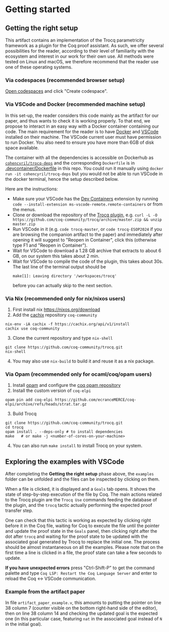# Getting started

## Getting the right setup

This artifact contains an implementation of the Trocq parametricity framework as
a plugin for the Coq proof assistant. As such, we offer several possibilities
for the reader, according to their level of familiarity with the ecosystem and
interest in our work for their own use. All methods were tested on Linux and
macOS, we therefore recommend that the reader use one of these operating
systems.

### Via codespaces (recommended browser setup)

[Open codespaces](https://github.com/codespaces/new?skip_quickstart=true&machine=standardLinux32gb&repo=717137925&ref=master&devcontainer_path=.devcontainer%2Fdevcontainer.json&geo=EuropeWest) and click "Create codespace".

### Via VSCode and Docker (recommended machine setup)

In this set-up, the reader considers this code mainly as the artifact
for our paper, and thus wants to check it is working properly. To that
end, we propose to interact in an easy way with a Docker container
containing our code. The main requirement for the reader is to have
[Docker](https://www.docker.com) and
[VSCode](https://code.visualstudio.com) installed on their
machine. The VSCode current user must have permission to run
Docker. You also need to ensure you have more than 6GB of disk space
available.

The container with all the dependencies is accessible on Dockerhub as [`cohencyril/trocq-deps`](https://hub.docker.com/repository/docker/cohencyril/trocq-deps) and the corresponding `Dockerfile` is in [.devcontainer/Dockerfile](https://github.com/coq-community/trocq/blob/master/.devcontainer/Dockerfile) in this repo. You could run it manually using `docker run -it cohencyril/trocq-deps` but you would not be able to run VSCode in the docker terminal, hence the setup described below.

Here are the instructions:
- Make sure your VSCode has the [Dev
  Containers](https://marketplace.visualstudio.com/items?itemName=ms-vscode-remote.remote-containers)
  extension by running `code --install-extension
  ms-vscode-remote.remote-containers` or from the menus.
- Clone or download the repository of the [Trocq
  plugin](https://github.com/coq-community/trocq), e.g.
  `curl -L -O https://github.com/coq-community/trocq/archive/master.zip && unzip master.zip`
- Run VSCode in it (e.g. `code trocq-master`, or `code trocq-ESOP2024` if you are browsing the companion artifact to the paper) and immediately after opening it
  will suggest to "Reopen in Container", click this (otherwise type F1 and
  "Reopen in Container").
- Wait for VSCode to download a 1.28 GB archive that extracts to about 6 GB, on
  our system this takes about 2 min.
- Wait for VSCode to compile the code of the plugin, this takes about 30s.
  The last line of the terminal output should be
  ```
  make[1]: Leaving directory '/workspaces/trocq'
  ```
  before you can actually skip to the next section.

### Via Nix (recommended only for nix/nixos users)

  1. First install nix https://nixos.org/download
  2. Add the [cachix](https://docs.cachix.org/installation) repository `coq-community`
  ```shell
  nix-env -iA cachix -f https://cachix.org/api/v1/install
  cachix use coq-community
  ```
  3. Clone the current repository and type `nix-shell`
  ```shell
  git clone https://github.com/coq-community/trocq.git
  nix-shell
  ```
  4. You may also use `nix-build` to build it and reuse it as a nix package.

### Via Opam (recommended only for ocaml/coq/opam users)

  1. Install [opam](https://opam.ocaml.org/doc/Install.html) and configure the [coq opam repository](https://coq.inria.fr/opam-using.html#coq-packages)
  2. Install the custom version of `coq-elpi`
  ```shell
  opam pin add coq-elpi https://github.com/ecranceMERCE/coq-elpi/archive/refs/heads/strat.tar.gz
  ```
  3. Build Trocq
  ```shell
  git clone https://github.com/coq-community/trocq.git
  cd trocq
  opam install . --deps-only # to install dependencies
  make   # or make -j <number-of-cores-on-your-machine>
  ```
  4. You can also run `make install` to install Trocq on your system.


## Exploring the examples with VSCode

After completing the **Getting the right setup** phase above, the `examples`
folder can be unfolded and the files can be inspected by clicking on them.

When a file is clicked, it is displayed and a `Goals` tab opens. It shows the
state of step-by-step execution of the file by Coq. The main actions related to
the Trocq plugin are the `Trocq Use` commands feeding the database of the
plugin, and the `trocq` tactic actually performing the expected proof transfer
step.

One can check that this tactic is working as expected by clicking right before
it in the Coq file, waiting for Coq to execute the file until the pointer and
update the proof state in the `Goals` panel, then clicking right after the dot
after `trocq` and waiting for the proof state to be updated with the associated
goal generated by Trocq to replace the initial one. The process should be almost
instantaneous on all the examples. Please note that on the first time a line is
clicked in a file, the proof state can take a few seconds to update.

**If you have unexpected errors** press "Ctrl-Shift-P" to get the command palette
and type `Coq LSP: Restart the Coq Language Server` and enter to reload the
Coq $\leftrightarrow$ VSCode communication.

### Example from the artifact paper

In file `artifact_paper_example.v`, this amounts to putting the pointer on line
38 column 7 (counter visible on the bottom right-hand side of the editor), then
on line 38 column 14 and checking the updated goal is the expected one (in this
particular case, featuring `nat` in the associated goal instead of `N` in the
initial goal).
